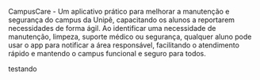 CampusCare - Um aplicativo prático para melhorar a manutenção e segurança do campus da Unipê, capacitando os alunos a reportarem necessidades de forma ágil. Ao identificar uma necessidade de manutenção, limpeza, suporte médico ou segurança, qualquer aluno pode usar o app para notificar a área responsável, facilitando o atendimento rápido e mantendo o campus funcional e seguro para todos.

testando
